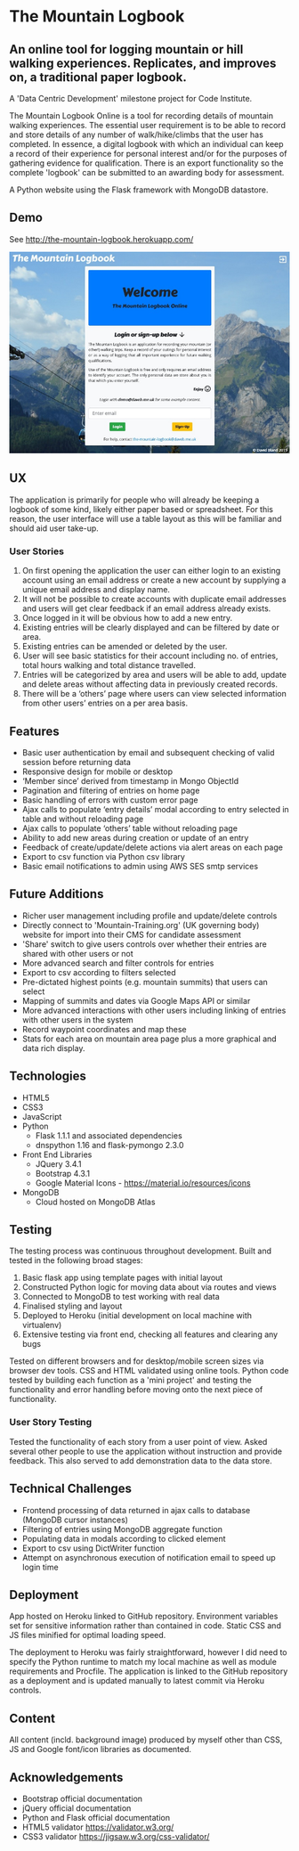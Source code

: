 # The Mountain Logbook

## An online tool for logging mountain or hill walking experiences. Replicates, and improves on, a traditional paper logbook.

A 'Data Centric Development' milestone project for Code Institute.

The Mountain Logbook Online is a tool for recording details of mountain walking experiences. The essential user requirement is to be able to record and store details of any number of walk/hike/climbs that the user has completed. In essence, a digital logbook with which an individual can keep a record of their experience for personal interest and/or for the purposes of gathering evidence for qualification. There is an export functionality so the complete 'logbook' can be submitted to an awarding body for assessment.

A Python website using the Flask framework with MongoDB datastore.

## Demo
See http://the-mountain-logbook.herokuapp.com/

![Screenshot](static/images/screenshot.jpg?)
## UX
The application is primarily for people who will already be keeping a logbook of some kind, likely either paper based or spreadsheet. For this reason, the user interface will use a table layout as this will be familiar and should aid user take-up.
### User Stories
1. On first opening the application the user can either login to an existing account using an email address or create a new account by supplying a unique email address and display name.
2. It will not be possible to create accounts with duplicate email addresses and users will get clear feedback if an email address already exists.
3. Once logged in it will be obvious how to add a new entry.
4. Existing entries will be clearly displayed and can be filtered by date or area.
5. Existing entries can be amended or deleted by the user.
6. User will see basic statistics for their account including no. of entries, total hours walking and total distance travelled.
7. Entries will be categorized by area and users will be able to add, update and delete areas without affecting data in previously created records.
8. There will be a ‘others’ page where users can view selected information from other users’ entries on a per area basis.

## Features
- Basic user authentication by email and subsequent checking of valid session before returning data
- Responsive design for mobile or desktop
- ‘Member since’ derived from timestamp in Mongo ObjectId
- Pagination and filtering of entries on home page
- Basic handling of errors with custom error page
- Ajax calls to populate ‘entry details’ modal according to entry selected in table and without reloading page
- Ajax calls to populate ‘others’ table without reloading page
- Ability to add new areas during creation or update of an entry
- Feedback of create/update/delete actions via alert areas on each page
- Export to csv function via Python csv library
- Basic email notifications to admin using AWS SES smtp services

## Future Additions
- Richer user management including profile and update/delete controls
- Directly connect to 'Mountain-Training.org' (UK governing body) website for import into their CMS for candidate assessment
- 'Share' switch to give users controls over whether their entries are shared with other users or not
- More advanced search and filter controls for entries
- Export to csv according to filters selected
- Pre-dictated highest points (e.g. mountain summits) that users can select
- Mapping of summits and dates via Google Maps API or similar
- More advanced interactions with other users including linking of entries with other users in the system
- Record waypoint coordinates and map these
- Stats for each area on mountain area page plus a more graphical and data rich display.

## Technologies
- HTML5
- CSS3
- JavaScript
- Python
    - Flask 1.1.1 and associated dependencies
    - dnspython 1.16 and flask-pymongo 2.3.0
- Front End Libraries
    - JQuery 3.4.1
    - Bootstrap 4.3.1
    - Google Material Icons - https://material.io/resources/icons
- MongoDB
    - Cloud hosted on MongoDB Atlas

## Testing
The testing process was continuous throughout development. Built and tested in the following broad stages:
1. Basic flask app using template pages with initial layout
2. Constructed Python logic for moving data about via routes and views
3. Connected to MongoDB to test working with real data
4. Finalised styling and layout
5. Deployed to Heroku (initial development on local machine with virtualenv)
6. Extensive testing via front end, checking all features and clearing any bugs

Tested on different browsers and for desktop/mobile screen sizes via browser dev tools. CSS and HTML validated using online tools. Python code tested by building each function as a 'mini project' and testing the functionality and error handling before moving onto the next piece of functionality.
### User Story Testing
Tested the functionality of each story from a user point of view. Asked several other people to use the application without instruction and provide feedback. This also served to add demonstration data to the data store.
## Technical Challenges
- Frontend processing of data returned in ajax calls to database (MongoDB cursor instances)
- Filtering of entries using MongoDB aggregate function
- Populating data in modals according to clicked element
- Export to csv using DictWriter function
- Attempt on asynchronous execution of notification email to speed up login time
## Deployment
App hosted on Heroku linked to GitHub repository. Environment variables set for sensitive information rather than contained in code. Static CSS and JS files minified for optimal loading speed.

The deployment to Heroku was fairly straightforward, however I did need to specify the Python runtime to match my local machine as well as module requirements and Procfile. The application is linked to the GitHub repository as a deployment and is updated manually to latest commit via Heroku controls.

## Content
All content (incld. background image) produced by myself other than CSS, JS and Google font/icon libraries as documented.

## Acknowledgements
- Bootstrap official documentation
- jQuery official documentation
- Python and Flask official documentation
- HTML5 validator https://validator.w3.org/
- CSS3 validator https://jigsaw.w3.org/css-validator/